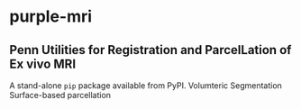 # purple-mri
## **P**enn **U**tilities for **R**egistration and **P**arcelLation of **E**x vivo **M**RI

A stand-alone `pip` package available from PyPI.
Volumteric Segmentation
Surface-based parcellation

